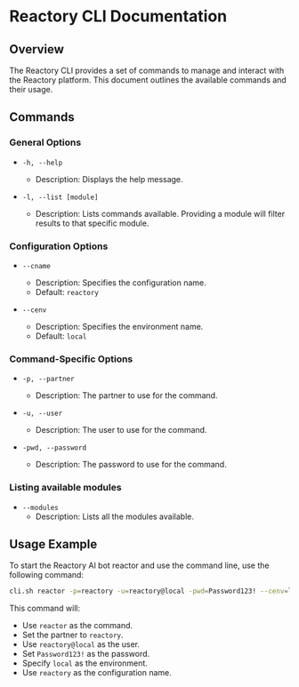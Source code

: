 # Reactory CLI Documentation

## Overview
The Reactory CLI provides a set of commands to manage and interact with the Reactory platform. This document outlines the available commands and their usage.

## Commands

### General Options
- `-h, --help`
  - Description: Displays the help message.
  
- `-l, --list [module]`
  - Description: Lists commands available. Providing a module will filter results to that specific module.

### Configuration Options
- `--cname`
  - Description: Specifies the configuration name.
  - Default: `reactory`
  
- `--cenv`
  - Description: Specifies the environment name.
  - Default: `local`
  
### Command-Specific Options
- `-p, --partner`
  - Description: The partner to use for the command.
  
- `-u, --user`
  - Description: The user to use for the command.
  
- `-pwd, --password`
  - Description: The password to use for the command.

### Listing available modules
- `--modules`
  - Description: Lists all the modules available.

## Usage Example
To start the Reactory AI bot reactor and use the command line, use the following command:

```sh
cli.sh reactor -p=reactory -u=reactory@local -pwd=Password123! --cenv=local --cname=reactory
```

This command will:
- Use `reactor` as the command.
- Set the partner to `reactory`.
- Use `reactory@local` as the user.
- Set `Password123!` as the password.
- Specify `local` as the environment.
- Use `reactory` as the configuration name.